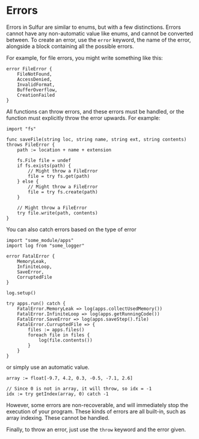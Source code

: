 # Errors
Errors in Sulfur are similar to enums, but with a few distinctions. Errors cannot have any non-automatic value like enums, and cannot be converted between. To create an error, use the `error` keyword, the name of the error, alongside a block containing all the possible errors. 

For example, for file errors, you might write something like this:
```
error FileError {
    FileNotFound,
    AccessDenied,
    InvalidFormat,
    BufferOverflow,
    CreationFailed
}
```
All functions can throw errors, and these errors must be handled, or the function must explicitly throw the error upwards. For example:
```
import "fs"

func saveFile(string loc, string name, string ext, string contents) throws FileError {
    path := location + name + extension
    
    fs.File file = undef
    if fs.exists(path) {
        // Might throw a FileError
        file = try fs.get(path)
    } else {
        // Might throw a FileError
        file = try fs.create(path)
    }
    
    // Might throw a FileError
    try file.write(path, contents)
}
```
You can also catch errors based on the type of error
```
import "some_module/apps"
import log from "some_logger"

error FatalError {
    MemoryLeak,
    InfiniteLoop,
    SaveError,
    CorruptedFile
}

log.setup()

try apps.run() catch {
    FatalError.MemoryLeak => log(apps.collectUsedMemory())
    FatalError.InfiniteLoop => log(apps.getRunningCode())
    FatalError.SaveError => log(apps.saveStep().file)
    FatalError.CurruptedFile => {
        files := apps.files()
        foreach file in files {
            log(file.contents())
        }
    }
}
```
or simply use an automatic value.
```
array := float[-9.7, 4.2, 0.3, -0.5, -7.1, 2.6]

// Since 0 is not in array, it will throw, so idx = -1
idx := try getIndex(array, 0) catch -1
```
However, some errors are non-recoverable, and will immediately stop the execution of your program. These kinds of errors are all built-in, such as array indexing. These cannot be handled.

Finally, to throw an error, just use the `throw` keyword and the error given.